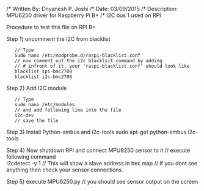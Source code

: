 /* Written By: Dnyanesh P. Joshi
/* Date: 03/09/2015
/* Description: MPU6250 driver for Raspberry Pi B+ 
/* I2C bus 1 used on RPI 
 

   Procedure to test this file on RPI B+
   
   Step 1) uncomment the I2C from blacklist 
	   
	   // Type
 	   Sudo nano /etc/modprobe.d/raspi-blacklist.conf
	   // now comment out the i2c blacklsit command by adding
	   // # infront of it, your 'raspi-blacklist.conf' should look like 
	   blacklist spi-bmc2708	
	   blacklist i2c-bmc2708

   Step 2) Add I2C module 
 	
 	   // Type
 	   sudo nano /etc/modules
 	   // and add following line into the file 
 	   i2c-dev
 	   // save the file 
 	   
   Step 3) Install Python-smbus and i2c-tools 
    	   sudo apt-get python-smbus i2c-tools 
    
   Step 4) Now shutdown RPI and connect MPU9250 sensor to it 
    	   // execute following command 	 	   
 	   i2cdetect -y 1
 	   // This will show a slave address in hex map 
 	   // If you dont see anything then check your sensor connections.
    
   Step 5) execute MPU6250.py
    	   // you should see sensor output on the screen 	
    	   






















